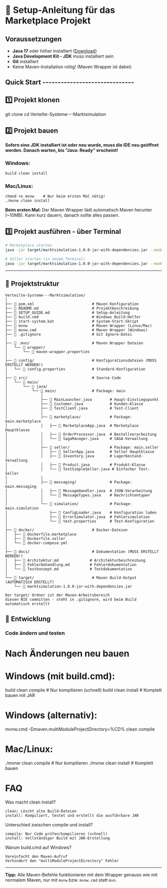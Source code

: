 # 🚀 Setup-Anleitung für das Marketplace Projekt

## Voraussetzungen
- **Java 17** oder höher installiert ([Download](https://adoptium.net/))
- **Java Development Kit - JDK** muss installiert sein
- **Git** installiert
- Keine Maven-Installation nötig! (Maven Wrapper ist dabei)

## Quick Start ------------------------------
## 1️⃣ Projekt klonen
git clone <repository-url>
cd Verteilte-Systeme---Marktsimulation

## 2️⃣ Projekt bauen
**Sofern eine JDK installiert ist oder neu wurde, muss die IDE neu geöffnet werden. Danach warten, bis "Java: Ready" erscheint!**
### Windows:
```cmd
build clean install
```
### Mac/Linux:
```bash/cmd?
chmod +x mvnw    # Nur beim ersten Mal nötig!
./mvnw clean install
```

**Beim ersten Mal:** Der Maven Wrapper lädt automatisch Maven herunter (~10MB). Kann kurz dauern, danach sollte alles passen.

## 3️⃣ Projekt ausführen - über Terminal
```bash
# Marketplace starten
java -jar target/marktsimulation-1.0.0-jar-with-dependencies.jar --mode=marketplace --instance=1

# Seller starten (in neuem Terminal)
java -jar target/marktsimulation-1.0.0-jar-with-dependencies.jar --mode=seller --instance=1
```
------------------------------
## 📁 Projektstruktur
```
Verteilte-Systeme---Marktsimulation/
│
├── 📄 pom.xml                          # Maven Konfiguration
├── 📄 README.md                        # Projektbeschreibung
├── 📄 SETUP_GUIDE.md                   # Setup-Anleitung
├── 📄 build.cmd                        # Windows Build-Helfer
├── 📄 start-system.bat                 # System-Start-Skript
├── 📄 mvnw                             # Maven Wrapper (Linux/Mac)
├── 📄 mvnw.cmd                         # Maven Wrapper (Windows)
├── 📄 .gitignore                       # Git Ignore-Datei
│
├── 📁 .mvn/                            # Maven Wrapper Dateien
│   └── 📁 wrapper/
│       └── 📄 maven-wrapper.properties
│
├── 📁 config/                          # Konfigurationsdateien (MUSS ERSTELLT WERDEN!)
│   └── 📄 config.properties            # Standard-Konfiguration
│
├── 📁 src/                             # Source Code
│   └── 📁 main/
│       └── 📁 java/
│           └── 📁 main/                # Package: main
│               │
│               ├── 📄 MainLauncher.java        # Haupt-Einstiegspunkt
│               ├── 📄 Customer.java            # Kunden-Klasse
│               ├── 📄 TestClient.java          # Test-Client
│               │
│               ├── 📁 marketplace/             # Package: main.marketplace
│               │   ├── 📄 MarketplaceApp.java  # Marketplace Hauptklasse
│               │   ├── 📄 OrderProcessor.java  # Bestellverarbeitung
│               │   └── 📄 SagaManager.java     # SAGA-Verwaltung
│               │
│               ├── 📁 seller/                  # Package: main.seller
│               │   ├── 📄 SellerApp.java       # Seller Hauptklasse
│               │   ├── 📄 Inventory.java       # Lagerbestand-Verwaltung
│               │   ├── 📄 Product.java         # Produkt-Klasse
│               │   └── 📄 TestSimpleSeller.java # Einfacher Test-Seller
│               │
│               ├── 📁 messaging/               # Package: main.messaging
│               │   ├── 📄 MessageHandler.java  # JSON-Verarbeitung
│               │   └── 📄 MessageTypes.java    # Nachrichtentypen
│               │
│               └── 📁 simulation/              # Package: main.simulation
│                   ├── 📄 ConfigLoader.java    # Konfiguration laden
│                   ├── 📄 ErrorSimulator.java  # Fehlersimulation
│                   └── 📄 test.properties      # Test-Konfiguration
│
├── 📁 docker/                          # Docker-Dateien
│   ├── 📄 Dockerfile.marketplace
│   ├── 📄 Dockerfile.seller
│   └── 📄 docker-compose.yml
│
├── 📁 docs/                            # Dokumentation (MUSS ERSTELLT WERDEN!)
│   ├── 📄 Architektur.md              # Architekturbeschreibung
│   ├── 📄 Fehlerbehandlung.md         # Fehlerdokumentation
│   └── 📄 Testkonzept.md              # Testdokumentation
│
└── 📁 target/                          # Maven Build-Output (AUTOMATISCH ERSTELLT)
    └── 📄 marktsimulation-1.0.0-jar-with-dependencies.jar

Der target/ Ordner ist der Maven-Arbeitsbereich
diesen NIE committen - steht in .gitignore, wird beim Build automatisch erstellt
```

## 🔧 Entwicklung

### Code ändern und testen
# Nach Änderungen neu bauen

# Windows (mit build.cmd):
build clean compile     # Nur kompilieren (schnell)
build clean install     # Komplett bauen mit JAR

# Windows (alternativ):
mvnw.cmd -Dmaven.multiModuleProjectDirectory=%CD% clean compile

# Mac/Linux:
./mvnw clean compile     # Nur kompilieren
./mvnw clean install     # Komplett bauen

# FAQ
Was macht clean install?

    clean: Löscht alte Build-Dateien
    install: Kompiliert, testet und erstellt die ausführbare JAR

Unterschied zwischen compile und install?

    compile: Nur Code prüfen/kompilieren (schnell)
    install: Vollständiger Build mit JAR-Erstellung

Warum build.cmd auf Windows?

    Vereinfacht den Maven-Aufruf
    Verhindert den "multiModuleProjectDirectory" Fehler

---
**Tipp:** Alle Maven-Befehle funktionieren mit dem Wrapper genauso wie mit normalem Maven, nur mit `mvnw` bzw. `mvnw.cmd` statt `mvn`.